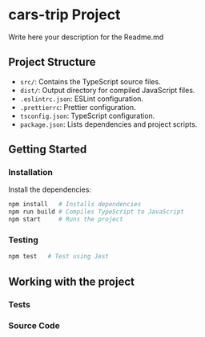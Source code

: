 # cars-trip Project

Write here your description for the Readme.md

## Project Structure

- `src/`: Contains the TypeScript source files.
- `dist/`: Output directory for compiled JavaScript files.
- `.eslintrc.json`: ESLint configuration.
- `.prettierrc`: Prettier configuration.
- `tsconfig.json`: TypeScript configuration.
- `package.json`: Lists dependencies and project scripts.

## Getting Started

### Installation

Install the dependencies:

```bash
npm install   # Installs dependencies
npm run build # Compiles TypeScript to JavaScript
npm start     # Runs the project
```

### Testing

```bash
npm test   # Test using Jest
```

## Working with the project

### Tests

### Source Code

